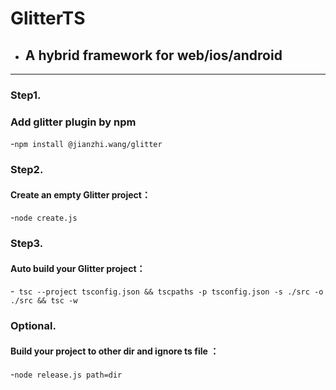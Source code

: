 # GlitterTS 
- ## A hybrid framework for web/ios/android

-------
### Step1.
### Add glitter plugin by npm
-`npm install @jianzhi.wang/glitter`
### Step2.
#### Create an empty Glitter project：
-`node create.js`

### Step3.
#### Auto build your Glitter project：
-`
tsc --project tsconfig.json && tscpaths -p tsconfig.json -s ./src -o ./src && tsc -w`

### Optional.
#### Build your project to other dir and ignore ts file ：
-`node release.js path=dir`